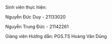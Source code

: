 Sinh viên thực hiện:


Nguyễn Đức Duy - 21133020


Nguyễn Trung Đức - 21142261


Giảng viên Hướng dẫn: PGS.TS Hoàng Văn Dũng

